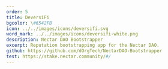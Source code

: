 ```yaml
---
order: 5
title: DeversiFi
bgcolor: \#6542FB
icon: ../../images/icons/deversifi.svg
word_mark: ../../images/icons/deversifi-white.png
description: Nectar DAO Bootstrapper
excerpt: Reputation bootstrapping app for the Nectar DAO.
github: https://github.com/dOrgTech/NectarDAO-Bootstrapper
test: https://stake.nectar.community/#/
---
```

